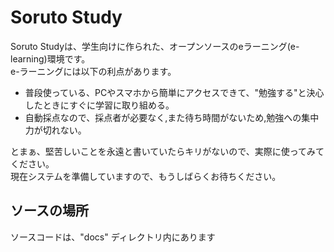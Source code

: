 # Soruto Study
Soruto Studyは、学生向けに作られた、オープンソースのeラーニング(e-learning)環境です。  
e-ラーニングには以下の利点があります。

* 普段使っている、PCやスマホから簡単にアクセスできて、"勉強する"と決心したときにすぐに学習に取り組める。
* 自動採点なので、採点者が必要なく,また待ち時間がないため,勉強への集中力が切れない。

とまぁ、堅苦しいことを永遠と書いていたらキリがないので、実際に使ってみてください。  
現在システムを準備していますので、もうしばらくお待ちください。

## ソースの場所
ソースコードは、"docs" ディレクトリ内にあります
